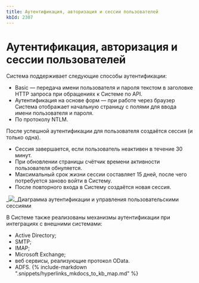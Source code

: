 ```yaml
---
title: Аутентификация, авторизация и сессии пользователей
kbId: 2307
---
```


# Аутентификация, авторизация и сессии пользователей

Система поддерживает следующие способы аутентификации:

- Basic — передача имени пользователя и пароля текстом в заголовке HTTP запроса при обращениях к Системе по API.
- Аутентификация на основе форм — при работе через браузер Система отображает начальную страницу с полями для ввода имени пользователя и пароля.
- По протоколу NTLM.

После успешной аутентификации для пользователя создаётся сессия (и только одна).

- Сессия завершается, если пользователь неактивен в течение 30 минут.
- При обновлении страницы счётчик времени активности пользователя обнуляется.
- Максимальный срок жизни сессии составляет 15 дней, после чего потребуется заново войти в Систему.
- После повторного входа в Систему создаётся новая сессия.

_![](https://kb.comindware.ru/assets/img_63bc194ca9eb4.png)_Диаграмма аутентификации и управления пользовательскими сессиями

В Системе также реализованы механизмы аутентификации при интеграциях с внешними системами:

- Active Directory;
- SMTP;
- IMAP;
- Microsoft Exchange;
- веб сервисы, реализующие протокол OData.
- ADFS.
{% include-markdown ".snippets/hyperlinks_mkdocs_to_kb_map.md" %}
